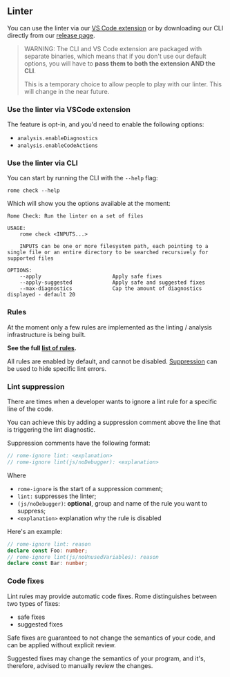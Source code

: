 ## Linter

You can use the linter via our [VS Code extension] or by downloading our CLI directly from our [release page].

> WARNING: The CLI and VS Code extension are packaged with separate binaries, which means that if you don't
> use our default options, you will have to **pass them to both the extension AND the CLI**.
>
> This is a temporary choice to allow people to play with our linter. This will change in the near future.


### Use the linter via VSCode extension

The feature is opt-in, and you'd need to enable the following options:
- `analysis.enableDiagnostics` 
- `analysis.enableCodeActions` 

### Use the linter via CLI

You can start by running the CLI with the `--help` flag:

```shell
rome check --help
```

Which will show you the options available at the moment:

```shell
Rome Check: Run the linter on a set of files

USAGE:
    rome check <INPUTS...>

    INPUTS can be one or more filesystem path, each pointing to a single file or an entire directory to be searched recursively for supported files

OPTIONS:
    --apply                       Apply safe fixes
    --apply-suggested             Apply safe and suggested fixes
    --max-diagnostics             Cap the amount of diagnostics displayed - default 20

```

### Rules

At the moment only a few rules are implemented as the linting / analysis infrastructure is being built.

**See the full [list of rules](/docs/lint/rules).**

All rules are enabled by default, and cannot be disabled. [Suppression](#lint-suppression) can be used to hide specific lint errors.


[VS Code extension]: https://marketplace.visualstudio.com/items?itemName=rome.rome
[release page]: https://github.com/rome/tools/releases


### Lint suppression

There are times when a developer wants to ignore a lint rule for a specific line of the code.

You can achieve this by adding a suppression comment above the line that is triggering the lint diagnostic.

Suppression comments have the following format:

```js
// rome-ignore lint: <explanation>
// rome-ignore lint(js/noDebugger): <explanation>
```

Where
- `rome-ignore` is the start of a suppression comment;
- `lint:` suppresses the linter;
- `(js/noDebugger)`: **optional**, group and name of the rule you want to suppress;
- `<explanation>` explanation why the rule is disabled

Here's an example:

```ts
// rome-ignore lint: reason
declare const Foo: number;
// rome-ignore lint(js/noUnusedVariables): reason
declare const Bar: number;
```


### Code fixes

Lint rules may provide automatic code fixes. Rome distinguishes between two types of fixes:

* safe fixes
* suggested fixes

Safe fixes are guaranteed to not change the semantics of your code,
and can be applied without explicit review.

Suggested fixes may change the semantics of your program, and it's, 
therefore, advised to manually review the changes. 